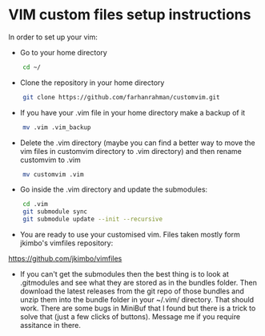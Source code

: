 VIM custom files setup instructions
===================================

In order to set up your vim:

* Go to your home directory

``` bash
	cd ~/
```

* Clone the repository in your home directory 

```bash
	git clone https://github.com/farhanrahman/customvim.git
```

* If you have your .vim file in your home directory make a backup of it

```bash
	mv .vim .vim_backup
```

* Delete the .vim directory (maybe you can find a better way to move the vim files in customvim directory to .vim directory) and then rename customvim to .vim

```bash
	mv customvim .vim
```

* Go inside the .vim directory and update the submodules:

```bash
	cd .vim
	git submodule sync
	git submodule update --init --recursive
```

* You are ready to use your customised vim. Files taken mostly form jkimbo's vimfiles repository:

https://github.com/jkimbo/vimfiles


* If you can't get the submodules then the best thing is to look at .gitmodules and see what they are stored as in the bundles folder. Then download the latest releases from the git repo of those bundles and unzip them into the bundle folder in your ~/.vim/ directory. That should work. There are some bugs in MiniBuf that I found but there is a trick to solve that (just a few clicks of buttons). Message me if you require assitance in there.
